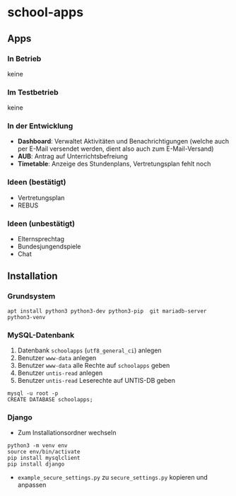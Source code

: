 # school-apps
## Apps
### In Betrieb
keine
### Im Testbetrieb
keine
### In der Entwicklung
- **Dashboard**: Verwaltet Aktivitäten und Benachrichtigungen (welche auch per E-Mail versendet werden, dient also auch zum E-Mail-Versand) 
- **AUB**: Antrag auf Unterrichtsbefreiung
- **Timetable**: Anzeige des Stundenplans, Vertretungsplan fehlt noch
### Ideen (bestätigt)
- Vertretungsplan
- REBUS
### Ideen (unbestätigt)
- Elternsprechtag
- Bundesjungendspiele
- Chat
## Installation
### Grundsystem
```
apt install python3 python3-dev python3-pip  git mariadb-server python3-venv
```

### MySQL-Datenbank
1. Datenbank `schoolapps` (`utf8_general_ci`) anlegen
2. Benutzer `www-data` anlegen
3. Benutzer `www-data` alle Rechte auf `schoolapps` geben
4. Benutzer `untis-read` anlegen
5. Benutzer `untis-read` Leserechte auf UNTIS-DB geben
```
mysql -u root -p
CREATE DATABASE schoolapps;
```

### Django
- Zum Installationsordner wechseln
```
python3 -m venv env
source env/bin/activate
pip install mysqlclient
pip install django
```
- `example_secure_settings.py` zu `secure_settings.py` kopieren und anpassen






